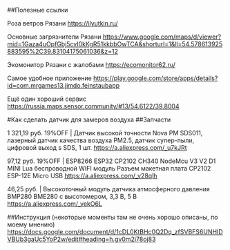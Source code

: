 ##Полезные ссылки

Роза ветров Рязани
https://ilyutkin.ru/

Основные загрязнители Рязани
https://www.google.com/maps/d/viewer?mid=1Gaza4uOpfGbj5cvI0kKgR51kkbbOwTCA&shorturl=1&ll=54.578613925883595%2C39.83104175061036&z=12

Экомонитор Рязани с жалобами
https://ecomonitor62.ru/

Самое удобное приложение 
https://play.google.com/store/apps/details?id=com.mrgames13.jimdo.feinstaubapp

Ещё один хороший сервис
https://russia.maps.sensor.community/#13/54.6122/39.8004

#Как сделать датчик для замеров воздуха
##Запчасти

1 321,19 руб.  19%OFF | Датчик высокой точности Nova PM SDS011, лазерный датчик качества воздуха PM2.5, датчик супер-пыли, цифровой выход s SDS, 1 шт.
https://a.aliexpress.com/_u7kJRt

97,12 руб.  19%OFF | ESP8266 ESP32 CP2102 CH340 NodeMcu V3 V2 D1 MINI Lua беспроводной WIFI модуль Разъем макетная плата CP2102 ESP-12E Micro USB
https://a.aliexpress.com/_v28qlh

46,25 руб. | Высокоточный модуль датчика атмосферного давления BMP280 BME280 с высотомером, 3,3 В, 5 В
https://a.aliexpress.com/_vekO6L


##Инструкция (некоторые моменты там не очень хорошо описаны, по моему мнению) 
https://docs.google.com/document/d/1cDL0KtBHc0Q2Dq_zfSVBFS6UNHIDVBUb3gaUc5YoP2w/edit#heading=h.gv0m2i78oj83